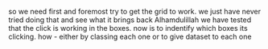 so we need first and foremost try to get the grid to work. we just have never tried doing that and see what it brings back
Alhamdulillah we have tested that the click is working in the boxes. now is to indentify which boxes its clicking. how - either by classing each one or to give dataset to each one